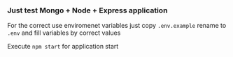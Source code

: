 ### Just test Mongo + Node + Express application

  For the correct use enviromenet variables just copy `.env.example` rename to `.env` and fill variables by correct values

  Execute `npm start` for application start
